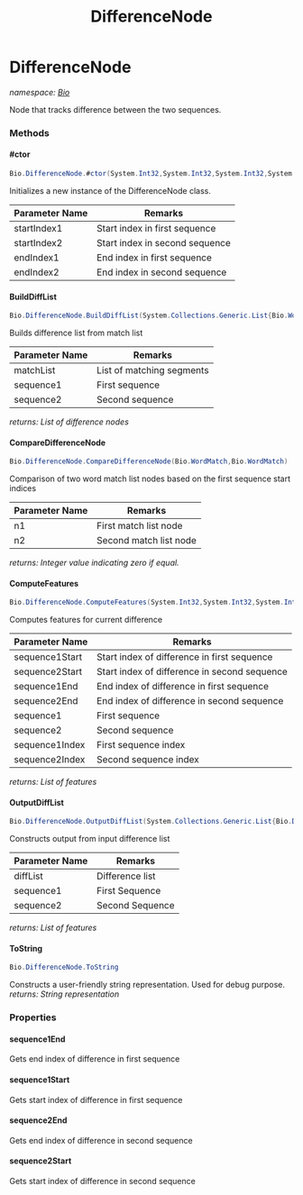 ﻿---
title: DifferenceNode
---

# DifferenceNode
_namespace: [Bio](N-Bio.html)_

Node that tracks difference between the two sequences.

### Methods

#### #ctor
```csharp
Bio.DifferenceNode.#ctor(System.Int32,System.Int32,System.Int32,System.Int32)
```
Initializes a new instance of the DifferenceNode class.

|Parameter Name|Remarks|
|--------------|-------|
|startIndex1|Start index in first sequence|
|startIndex2|Start index in second sequence|
|endIndex1|End index in first sequence|
|endIndex2|End index in second sequence|


#### BuildDiffList
```csharp
Bio.DifferenceNode.BuildDiffList(System.Collections.Generic.List{Bio.WordMatch},Bio.ISequence,Bio.ISequence)
```
Builds difference list from match list

|Parameter Name|Remarks|
|--------------|-------|
|matchList|List of matching segments|
|sequence1|First sequence|
|sequence2|Second sequence|

_returns: List of difference nodes_

#### CompareDifferenceNode
```csharp
Bio.DifferenceNode.CompareDifferenceNode(Bio.WordMatch,Bio.WordMatch)
```
Comparison of two word match list nodes
 based on the first sequence start indices

|Parameter Name|Remarks|
|--------------|-------|
|n1|First match list node|
|n2|Second match list node|

_returns: Integer value indicating zero if equal._

#### ComputeFeatures
```csharp
Bio.DifferenceNode.ComputeFeatures(System.Int32,System.Int32,System.Int32,System.Int32,Bio.ISequence,Bio.ISequence,System.Int32,System.Int32)
```
Computes features for current difference

|Parameter Name|Remarks|
|--------------|-------|
|sequence1Start|Start index of difference in first sequence|
|sequence2Start|Start index of difference in second sequence|
|sequence1End|End index of difference in first sequence|
|sequence2End|End index of difference in second sequence|
|sequence1|First sequence|
|sequence2|Second sequence|
|sequence1Index|First sequence index|
|sequence2Index|Second sequence index|

_returns: List of features_

#### OutputDiffList
```csharp
Bio.DifferenceNode.OutputDiffList(System.Collections.Generic.List{Bio.DifferenceNode},Bio.ISequence,Bio.ISequence)
```
Constructs output from input difference list

|Parameter Name|Remarks|
|--------------|-------|
|diffList|Difference list|
|sequence1|First Sequence|
|sequence2|Second Sequence|

_returns: List of features_

#### ToString
```csharp
Bio.DifferenceNode.ToString
```
Constructs a user-friendly string representation.
 Used for debug purpose.
_returns: String representation_



### Properties

#### sequence1End
Gets end index of difference in first sequence
#### sequence1Start
Gets start index of difference in first sequence
#### sequence2End
Gets end index of difference in second sequence
#### sequence2Start
Gets start index of difference in second sequence

